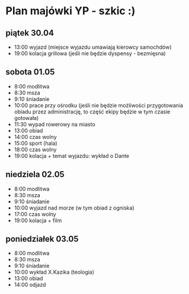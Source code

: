 # Plan majówki YP - szkic :)

## piątek 30.04
 - 13:00 wyjazd (miejsce wyjazdu umawiają kierowcy samochdów)
 - 19:00 kolacja grillowa (jeśli nie będzie dyspensy - bezmięsna)
## sobota 01.05
 - 8:00 modlitwa
 - 8:30 msza
 - 9:10 śniadanie
 - 10:00 prace przy ośrodku (jeśli nie będzie możliwości przygotowania obiadu przez administrację, to część ekipy będzie w tym czasie gotowała)
 - 11:30 wypad rowerowy na miasto
 - 13:00 obiad
 - 14:00 czas wolny
 - 15:00 sport (hala)
 - 18:00 czas wolny 
 - 19:00 kolacja + temat wyjazdu: wykład o Dante
## niedziela 02.05
 - 8:00 modlitwa
 - 8:30 msza
 - 9:10 śniadanie
 - 10:00 wyjazd nad morze (w tym obiad z ogniska)
 - 17:00 czas wolny
 - 19:00 kolacja + film

## poniedziałek 03.05
 - 8:00 modlitwa
 - 8:30 msza
 - 9:10 śniadanie
 - 10:00 wykład X.Kazika (teologia)
 - 13:00 obiad
 - 14:00 odjazd
